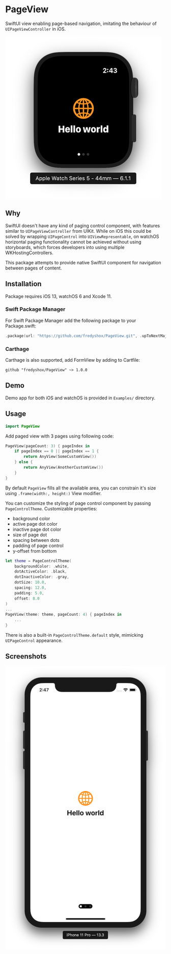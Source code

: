 # PageView

SwiftUI view enabling page-based navigation, imitating the behaviour of `UIPageViewController` in iOS.

![watchOS screenshow](./Images/watchOS-example.png)

## Why

SwiftUI doesn't have any kind of paging control component,  with features similar to `UIPageViewController` from UIKit. While on iOS this could be solved by wrapping `UIPageControl` into  `UIViewRepresentable`, on watchOS horizontal paging functionality cannot be achieved without using storyboards, which forces developers into using multiple WKHostingControllers.

This package attempts to provide native SwiftUI component for navigation between pages of content.

## Installation

Package requires iOS 13, watchOS 6 and Xcode 11.

### Swift Package Manager

For Swift Package Manager add the following package to your Package.swift:
```swift
.package(url: "https://github.com/fredyshox/PageView.git", .upToNextMajor(from: "1.0.0")),
```

### Carthage


Carthage is also supported, add FormView by adding to Cartfile:
```
github "fredyshox/PageView" ~> 1.0.0
```

## Demo

Demo app for both iOS and watchOS is provided in `Examples/` directory.

## Usage

```swift
import PageView
```

Add paged view with 3 pages using following code:
```swift
PageView(pageCount: 3) { pageIndex in
    if pageIndex == 0 || pageIndex == 1 {
        return AnyView(SomeCustomView())
    } else {
        return AnyView(AnotherCustomView())
    }
}
```

By default `PageView` fills all the available area, you can constrain it's size using `.frame(width:, height:)` View modifier.

You can customize the styling of page control component by passing `PageControlTheme`. Customizable properties:
* background color
* active page dot color
* inactive page dot color
* size of page dot
* spacing between dots
* padding of page control
* y-offset from bottom

```swift
let theme = PageControlTheme(
    backgroundColor: .white,
    dotActiveColor: .black,
    dotInactiveColor: .gray,
    dotSize: 10.0,
    spacing: 12.0,
    padding: 5.0,
    offset: 8.0
)
...
PageView(theme: theme, pageCount: 4) { pageIndex in
    ...
}
```

There is also a built-in `PageControlTheme.default` style, mimicking `UIPageControl` appearance.


## Screenshots

![iOS example](./Images/iOS-example.png)
